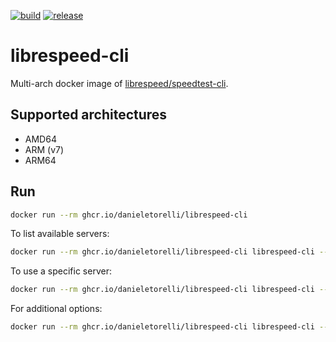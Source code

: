 [![build](https://img.shields.io/github/workflow/status/danieletorelli/librespeed-cli/Docker/master?style=for-the-badge)](https://github.com/danieletorelli/librespeed-cli/actions?query=workflow%3A%22Docker%22+branch%3Amaster)
[![release](https://img.shields.io/github/v/release/danieletorelli/librespeed-cli?style=for-the-badge)](https://github.com/danieletorelli/librespeed-cli/releases/latest)

# librespeed-cli

Multi-arch docker image of [librespeed/speedtest-cli](https://github.com/librespeed/speedtest-cli).

## Supported architectures

- AMD64
- ARM (v7)
- ARM64

## Run

```sh
docker run --rm ghcr.io/danieletorelli/librespeed-cli
```

To list available servers:

```sh
docker run --rm ghcr.io/danieletorelli/librespeed-cli librespeed-cli --list
```

To use a specific server:

```sh
docker run --rm ghcr.io/danieletorelli/librespeed-cli librespeed-cli --server NN
```

For additional options:

```sh
docker run --rm ghcr.io/danieletorelli/librespeed-cli librespeed-cli --help
```
